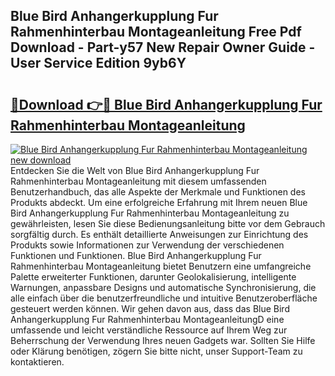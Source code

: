 ## Blue Bird Anhangerkupplung Fur Rahmenhinterbau Montageanleitung Free Pdf Download - Part-y57 New Repair Owner Guide - User Service Edition 9yb6Y

# <h2><a href="http://df7e5h.blite.top/?on=Blue+Bird+Anhangerkupplung+Fur+Rahmenhinterbau+Montageanleitung">🔗Download 👉🔴 Blue Bird Anhangerkupplung Fur Rahmenhinterbau Montageanleitung</a></h2>

[![Blue Bird Anhangerkupplung Fur Rahmenhinterbau Montageanleitung new download](https://i.imgur.com/lujVjoI.png)](http://df7e5h.blite.top/?on=Blue+Bird+Anhangerkupplung+Fur+Rahmenhinterbau+Montageanleitung)
Entdecken Sie die Welt von Blue Bird Anhangerkupplung Fur Rahmenhinterbau Montageanleitung mit diesem umfassenden Benutzerhandbuch, das alle Aspekte der Merkmale und Funktionen des Produkts abdeckt. Um eine erfolgreiche Erfahrung mit Ihrem neuen Blue Bird Anhangerkupplung Fur Rahmenhinterbau Montageanleitung zu gewährleisten, lesen Sie diese Bedienungsanleitung bitte vor dem Gebrauch sorgfältig durch. Es enthält detaillierte Anweisungen zur Einrichtung des Produkts sowie Informationen zur Verwendung der verschiedenen Funktionen und Funktionen. Blue Bird Anhangerkupplung Fur Rahmenhinterbau Montageanleitung bietet Benutzern eine umfangreiche Palette erweiterter Funktionen, darunter Geolokalisierung, intelligente Warnungen, anpassbare Designs und automatische Synchronisierung, die alle einfach über die benutzerfreundliche und intuitive Benutzeroberfläche gesteuert werden können. Wir gehen davon aus, dass das Blue Bird Anhangerkupplung Fur Rahmenhinterbau MontageanleitungD eine umfassende und leicht verständliche Ressource auf Ihrem Weg zur Beherrschung der Verwendung Ihres neuen Gadgets war. Sollten Sie Hilfe oder Klärung benötigen, zögern Sie bitte nicht, unser Support-Team zu kontaktieren.
